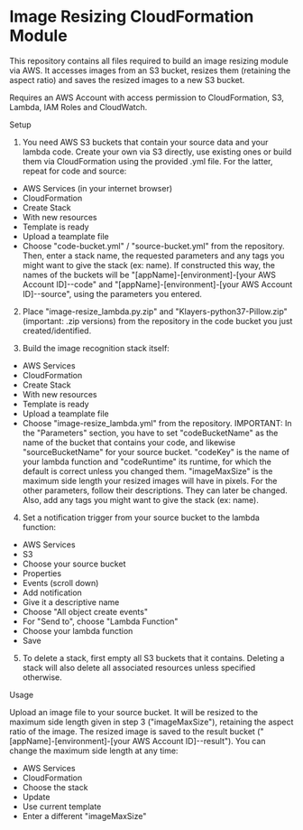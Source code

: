 # Image Resizing CloudFormation Module

This repository contains all files required to build an image resizing module via AWS. It accesses images from an S3 bucket, resizes them (retaining the aspect ratio) and saves the resized images to a new S3 bucket.

Requires an AWS Account with access permission to CloudFormation, S3, Lambda, IAM Roles and CloudWatch.


Setup

1. You need AWS S3 buckets that contain your source data and your lambda code. Create your own via S3 directly, use existing ones or build them via CloudFormation using the provided .yml file. For the latter, repeat for code and source:
* AWS Services (in your internet browser)
* CloudFormation
* Create Stack
* With new resources
* Template is ready
* Upload a teamplate file
* Choose "code-bucket.yml" / "source-bucket.yml" from the repository. Then, enter a stack name, the requested parameters and any tags you might want to give the stack (ex: name). If constructed this way, the names of the buckets will be "[appName]-[environment]-[your AWS Account ID]--code" and "[appName]-[environment]-[your AWS Account ID]--source", using the parameters you entered.

2. Place "image-resize_lambda.py.zip" and "Klayers-python37-Pillow.zip" (important: .zip versions) from the repository in the code bucket you just created/identified.

3. Build the image recognition stack itself:
* AWS Services
* CloudFormation
* Create Stack
* With new resources
* Template is ready
* Upload a teamplate file
* Choose "image-resize_lambda.yml" from the repository. IMPORTANT: In the "Parameters" section, you have to set "codeBucketName" as the name of the bucket that contains your code, and likewise "sourceBucketName" for your source bucket. "codeKey" is the name of your lambda function and "codeRuntime" its runtime, for which the default is correct unless you changed them. "imageMaxSize" is the maximum side length your resized images will have in pixels. For the other parameters, follow their descriptions. They can later be changed. Also, add any tags you might want to give the stack (ex: name).

4. Set a notification trigger from your source bucket to the lambda function:
* AWS Services
* S3
* Choose your source bucket
* Properties
* Events (scroll down)
* Add notification
* Give it a descriptive name
* Choose "All object create events"
* For "Send to", choose "Lambda Function"
* Choose your lambda function
* Save

5. To delete a stack, first empty all S3 buckets that it contains. Deleting a stack will also delete all associated resources unless specified otherwise.


Usage

Upload an image file to your source bucket. It will be resized to the maximum side length given in step 3 ("imageMaxSize"), retaining the aspect ratio of the image. The resized image is saved to the result bucket ("[appName]-[environment]-[your AWS Account ID]--result").
You can change the maximum side length at any time:
* AWS Services
* CloudFormation
* Choose the stack
* Update
* Use current template
* Enter a different "imageMaxSize"

